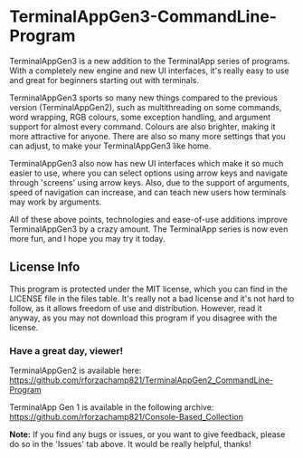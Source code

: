 # TerminalAppGen3-CommandLine-Program
TerminalAppGen3 is a new addition to the TerminalApp series of programs. With a completely new engine and new UI interfaces, it's really easy to use and great for beginners starting out with terminals.

TerminalAppGen3 sports so many new things compared to the previous version (TerminalAppGen2), such as multithreading on some commands, word wrapping, RGB colours, some exception handling, and argument support for almost every command.
Colours are also brighter, making it more attractive for anyone. There are also so many more settings that you can adjust, to make your TerminalAppGen3 like home.

TerminalAppGen3 also now has new UI interfaces which make it so much easier to use, where you can select options using arrow keys and navigate through 'screens' using arrow keys. 
Also, due to the support of arguments, speed of navigation can increase, and can teach new users how terminals may work by arguments.

All of these above points, technologies and ease-of-use additions improve TerminalAppGen3 by a crazy amount. The TerminalApp series is now even more fun, and I hope you may try it today.

## License Info
This program is protected under the MIT license, which you can find in the LICENSE file in the files table. It's really not a bad license and it's not hard to follow, as it allows freedom of use and distribution. However, read it anyway, as you may not download this program if you disagree with the license.

### Have a great day, viewer!
TerminalAppGen2 is available here: https://github.com/rforzachamp821/TerminalAppGen2_CommandLine-Program 

TerminalApp Gen 1 is available in the following archive: https://github.com/rforzachamp821/Console-Based_Collection 

**Note:** If you find any bugs or issues, or you want to give feedback, please do so in the 'Issues' tab above. It would be really helpful, thanks!
